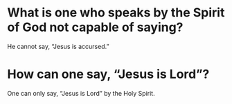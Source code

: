 # What is one who speaks by the Spirit of God not capable of saying?

He cannot say, “Jesus is accursed.”

# How can one say, “Jesus is Lord”?

One can only say, “Jesus is Lord” by the Holy Spirit.
